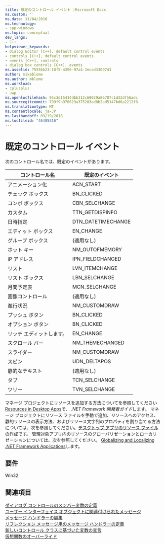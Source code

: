 ```yaml
---
title: 既定のコントロール イベント |Microsoft Docs
ms.custom: ''
ms.date: 11/04/2016
ms.technology:
- cpp-windows
ms.topic: conceptual
dev_langs:
- C++
helpviewer_keywords:
- Dialog Editor [C++], default control events
- controls [C++], default control events
- events [C++], controls
- dialog box controls [C++], events
ms.assetid: 75556b23-18f5-4390-97a4-2ecad3309741
author: mikeblome
ms.author: mblome
ms.workload:
- cplusplus
- uwp
ms.openlocfilehash: 95c3d15414dbb312c60029a86707c1d32df56adc
ms.sourcegitcommit: 799f9b976623a375203ad8b2ad5147bd6a2212f0
ms.translationtype: MT
ms.contentlocale: ja-JP
ms.lasthandoff: 09/19/2018
ms.locfileid: "46405516"
---
```

# <a name="default-control-events"></a>既定のコントロール イベント

次のコントロール名では、既定のイベントがあります。

|コントロール名|既定のイベント|
|------------------|-------------------|
|アニメーション化|ACN_START|
|チェック ボックス|BN_CLICKED|
|コンボ ボックス|CBN_SELCHANGE|
|カスタム|TTN_GETDISPINFO|
|日時指定|DTN_DATETIMECHANGE|
|エディット ボックス|EN_CHANGE|
|グループ ボックス|(適用なし)|
|ホット キー|NM_OUTOFMEMORY|
|IP アドレス|IPN_FIELDCHANGED|
|リスト|LVN_ITEMCHANGE|
|リスト ボックス|LBN_SELCHANGE|
|月間予定表|MCN_SELCHANGE|
|画像コントロール|(適用なし)|
|進行状況|NM_CUSTOMDRAW|
|プッシュ ボタン|BN_CLICKED|
|オプション ボタン|BN_CLICKED|
|リッチ エディットします。|EN_CHANGE|
|スクロール バー|NM_THEMECHANGED|
|スライダー|NM_CUSTOMDRAW|
|スピン|UDN_DELTAPOS|
|静的なテキスト|(適用なし)|
|タブ|TCN_SELCHANGE|
|ツリー|TVN_SELCHANGE|

マネージ プロジェクトにリソースを追加する方法についてを参照してください[Resources in Desktop Apps](/dotnet/framework/resources/index)で、 *.NET Framework 開発者ガイド*します。 マネージ プロジェクトにリソース ファイルを手動で追加、リソースへのアクセス、静的リソースの表示方法、およびリソース文字列のプロパティを割り当てる方法については、次を参照してください。[デスクトップ アプリのリソース ファイルの作成](/dotnet/framework/resources/creating-resource-files-for-desktop-apps)です。 管理対象アプリ内のリソースのグローバリゼーションとローカリゼーションについては、次を参照してください。 [Globalizing and Localizing .NET Framework Applications](/dotnet/standard/globalization-localization/index)します。

## <a name="requirements"></a>要件

Win32

## <a name="see-also"></a>関連項目

[ダイアログ コントロールのメンバー変数の定義](../windows/defining-member-variables-for-dialog-controls.md)<br/>
[ユーザー インターフェイス オブジェクトに関連付けられたメッセージ](../mfc/reference/message-types-associated-with-user-interface-objects.md)<br/>
[メッセージ ハンドラーの編集](../mfc/reference/editing-a-message-handler.md)<br/>
[リフレクション メッセージ用のメッセージ ハンドラーの定義](../mfc/reference/defining-a-message-handler-for-a-reflected-message.md)<br/>
[新しいコントロール クラスに基づいた変数の宣言](../mfc/reference/declaring-a-variable-based-on-your-new-control-class.md)<br/>
[仮想関数のオーバーライド](../ide/overriding-a-virtual-function-visual-cpp.md)